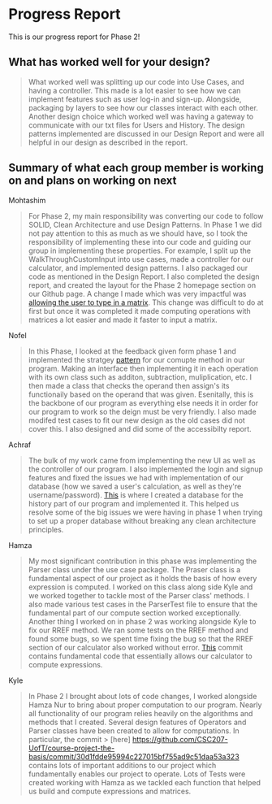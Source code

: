 # Progress Report

This is our progress report for Phase 2!

## What has worked well for your design?

> What worked well was splitting up our code into Use Cases, and having a controller. This made is a lot easier to see how we can implement features such as user log-in and sign-up. Alongside, packaging by layers to see how our classes interact with each other. Another design choice which worked well was having a gateway to communicate with our txt files for Users and History. The design patterns implemented are discussed in our Design Report and were all helpful in our design as described in the report.
## Summary of what each group member is working on and plans on working on next

Mohtashim

> For Phase 2, my main responsibility was converting our code to follow SOLID, Clean Architecture and use Design Patterns. In Phase 1 we did not pay attention to this as much as we should have, so I took the responsibility of implementing these into our code and guiding our group in implementing these properties. For example, I split up the WalkThroughCustomInput into use cases, made a controller for our calculator, and implemented design patterns. I also packaged our code as mentioned in the Design Report. I also completed the design report, and created the layout for the Phase 2 homepage section on our Github page. A change I made which was very impactful was [allowing the user to type in a matrix](https://github.com/CSC207-UofT/course-project-the-basis/pull/66/files). This change was difficult to do at first but once it was completed it made computing operations with matrices a lot easier and made it faster to input a matrix.


Nofel

> In this Phase, I looked at the feedback given form phase 1 and implemented the stratgey [pattern](https://github.com/CSC207-UofT/course-project-the-basis/commit/6f621052451fbc362c7a0a851cc63381ba9ba202) for our comupte method in our program. Making an interface then implementing it in each operation with its own class such as additon, subtraction, muliplication, etc. I then made a class that checks the operand then assign's its functionaily based on the operand that was given. Esenitally, this is the backbone of our program as everything else needs it in order for our program to work so the deign must be very friendly. I also made modifed test cases to fit our new design as the old cases did not cover this. I also designed and did some of the accessibilty report.


Achraf

> The bulk of my work came from implementing the new UI as well as the controller of our program. I also implemented the login and signup features and fixed the issues we had with implementation of our database (how we saved a user's calculation, as well as they're username/password).
>[This](https://github.com/CSC207-UofT/course-project-the-basis/commit/43b457b91c2ee54c493684c51a950dc770df02f4) is where I created a database for the history part of our program and implemented it. This helped us resolve some of the big issues we were having in phase 1 when trying to set up a proper database without breaking any clean architecture principles.  


Hamza

> My most significant contribution in this phase was implementing the Parser class under the use case package. The Praser class is a fundamental aspect of our project as it holds the basis of how every expression is computed. I worked on this class along side Kyle and we worked together to tackle most of the Parser class' methods. I also made various test cases in the ParserTest file to ensure that the fundamental part of our compute section worked exceptionally. Another thing I worked on in phase 2 was working alongside Kyle to fix our RREF method. We ran some tests on the RREF method and found some bugs, so we spent time fixing the bug so that the RREF section of our calculator also worked without error.
> [This](https://github.com/CSC207-UofT/course-project-the-basis/commit/30d1fdde95994c227015bf755ad9c51daa53a323) commit contains fundamental code that essentially allows our calculator to compute expressions.

Kyle

> In Phase 2 I brought about lots of code changes, I worked alongside Hamza Nur to bring about proper computation to our program. Nearly all functionality of our program relies heavily on the algorithms and methods that I created. Several design features of Operators and Parser classes have been created to allow for computations. In particular, the commit > [here] https://github.com/CSC207-UofT/course-project-the-basis/commit/30d1fdde95994c227015bf755ad9c51daa53a323 contains lots of important additions to our project which fundamentally enables our project to operate. Lots of Tests were created working with Hamza as we tackled each function that helped us build and compute expressions and matrices.
